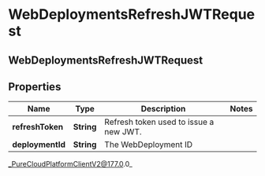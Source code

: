 # WebDeploymentsRefreshJWTRequest

## WebDeploymentsRefreshJWTRequest

## Properties

|Name | Type | Description | Notes|
|------------ | ------------- | ------------- | -------------|
| **refreshToken** | **String** | Refresh token used to issue a new JWT. | |
| **deploymentId** | **String** | The WebDeployment ID | |



_PureCloudPlatformClientV2@177.0.0_
